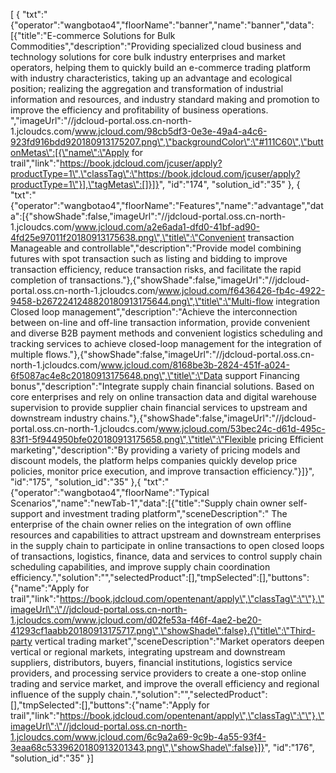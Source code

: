 [ { "txt":"{\"operator\":\"wangbotao4\",\"floorName\":\"banner\",\"name\":\"banner\",\"data\":[{\"title\":\"E-commerce Solutions for Bulk Commodities\",\"description\":\"Providing specialized cloud business and technology solutions for core bulk industry enterprises and market operators, helping them to quickly build an e-commerce trading platform with industry characteristics, taking up an advantage and ecological position; realizing the aggregation and transformation of industrial information and resources, and industry standard making and promotion to improve the efficiency and profitability of business operations. \",\"imageUrl\":\"//jdcloud-portal.oss.cn-north-1.jcloudcs.com/www.jcloud.com/98cb5df3-0e3e-49a4-a4c6-923fd916bdd920180913175207.png\",\"backgroundColor\":\"#111C60\",\"buttonMetas\":[{\"name\":\"Apply for trail\",\"link\":\"https://book.jdcloud.com/jcuser/apply?productType=1\",\"classTag\":\"https://book.jdcloud.com/jcuser/apply?productType=1\"}],\"tagMetas\":[]}]}", "id":"174", "solution_id":"35" }, { "txt":"{\"operator\":\"wangbotao4\",\"floorName\":\"Features\",\"name\":\"advantage\",\"data\":[{\"showShade\":false,\"imageUrl\":\"//jdcloud-portal.oss.cn-north-1.jcloudcs.com/www.jcloud.com/a2e6ada1-dfd0-41bf-ad90-4fd25e97011f20180913175638.png\",\"title\":\"Convenient transaction Manageable and controllable\",\"description\":\"Provide model combining futures with spot transaction such as listing and bidding to improve transaction efficiency, reduce transaction risks, and facilitate the rapid completion of transactions.\"},{\"showShade\":false,\"imageUrl\":\"//jdcloud-portal.oss.cn-north-1.jcloudcs.com/www.jcloud.com/f6436426-fb4c-4922-9458-b2672241248820180913175644.png\",\"title\":\"Multi-flow integration Closed loop management\",\"description\":\"Achieve the interconnection between on-line and off-line transaction information, provide convenient and diverse B2B payment methods and convenient logistics scheduling and tracking services to achieve closed-loop management for the integration of multiple flows.\"},{\"showShade\":false,\"imageUrl\":\"//jdcloud-portal.oss.cn-north-1.jcloudcs.com/www.jcloud.com/8168be3b-2824-451f-a024-6f5087ac4e8c20180913175648.png\",\"title\":\"Data support Financing bonus\",\"description\":\"Integrate supply chain financial solutions. Based on core enterprises and rely on online transaction data and digital warehouse supervision to provide supplier chain financial services to upstream and downstream industry chains.\"},{\"showShade\":false,\"imageUrl\":\"//jdcloud-portal.oss.cn-north-1.jcloudcs.com/www.jcloud.com/53bec24c-d61d-495c-83f1-5f944950bfe020180913175658.png\",\"title\":\"Flexible pricing Efficient marketing\",\"description\":\"By providing a variety of pricing models and discount models, the platform helps companies quickly develop price policies, monitor price execution, and improve transaction efficiency.\"}]}", "id":"175", "solution_id":"35" },{ "txt":"{\"operator\":\"wangbotao4\",\"floorName\":\"Typical Scenarios\",\"name\":\"newTab-1\",\"data\":[{\"title\":\"Supply chain owner self-support and investment trading platform\",\"sceneDescription\":\" The enterprise of the chain owner relies on the integration of own offline resources and capabilities to attract upstream and downstream enterprises in the supply chain to participate in online transactions to open closed loops of transactions, logistics, finance, data and services to control supply chain scheduling capabilities, and improve supply chain coordination efficiency.\",\"solution\":\"\",\"selectedProduct\":[],\"tmpSelected\":[],\"buttons\":{\"name\":\"Apply for trail\",\"link\":\"https://book.jdcloud.com/opentenant/apply\",\"classTag\":\"\"},\"imageUrl\":\"//jdcloud-portal.oss.cn-north-1.jcloudcs.com/www.jcloud.com/d02fe53a-f46f-4ae2-be20-41293cf1aabb20180913175717.png\",\"showShade\":false},{\"title\":\"Third-party vertical trading market\",\"sceneDescription\":\"Market operators deepen vertical or regional markets, integrating upstream and downstream suppliers, distributors, buyers, financial institutions, logistics service providers, and processing service providers to create a one-stop online trading and service market, and improve the overall efficiency and regional influence of the supply chain.\",\"solution\":\"\",\"selectedProduct\":[],\"tmpSelected\":[],\"buttons\":{\"name\":\"Apply for trail\",\"link\":\"https://book.jdcloud.com/opentenant/apply\",\"classTag\":\"\"},\"imageUrl\":\"//jdcloud-portal.oss.cn-north-1.jcloudcs.com/www.jcloud.com/6c9a2a69-9c9b-4a55-93f4-3eaa68c5339620180913201343.png\",\"showShade\":false}]}", "id":"176", "solution_id":"35" }]

